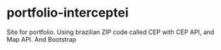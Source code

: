 # portfolio-interceptei
 Site for portfolio. Using brazilian ZIP code called CEP with CEP API, and Map API. And Bootstrap
